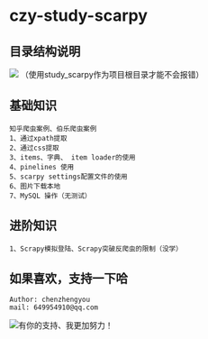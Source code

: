 # czy-study-scarpy
 
## 目录结构说明
![](https://github.com/andyczy/czy-study-py-ml-deepLearning/blob/master/study_scarpy/mulu.png)
（使用study_scarpy作为项目根目录才能不会报错） 

## 基础知识
    知乎爬虫案例、伯乐爬虫案例 
    1、通过xpath提取
    2、通过css提取
    3、items、字典、 item loader的使用
    4、pinelines 使用
    5、scarpy settings配置文件的使用
    6、图片下载本地
    7、MySQL 操作（无测试）
## 进阶知识
    1、Scrapy模拟登陆、Scrapy突破反爬虫的限制（没学）


## 如果喜欢，支持一下哈
    Author: chenzhengyou
    mail: 649954910@qq.com

![](https://github.com/andyczy/czy-study-deepLearning/blob/master/vxz.jpg "有你的支持、我更加努力！")


